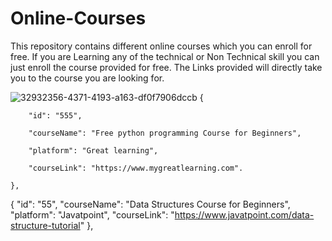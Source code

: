 # Online-Courses

This repository contains different online courses which you can enroll for free. If you are Learning any of the technical or Non Technical skill you can just enroll the course provided for free. 
The Links provided will directly take you to the course you are looking for.

![32932356-4371-4193-a163-df0f7906dccb](https://user-images.githubusercontent.com/97043306/192813283-5017347e-e0bd-42ed-b5d5-31d66d9500df.jpg)
{

        "id": "555",

        "courseName": "Free python programming Course for Beginners",

        "platform": "Great learning",

        "courseLink": "https://www.mygreatlearning.com".

    },
{
        "id": "55",
        "courseName": "Data Structures Course for Beginners",
        "platform": "Javatpoint",
        "courseLink": "https://www.javatpoint.com/data-structure-tutorial"
    },
